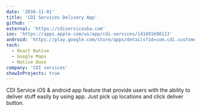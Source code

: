 ```yaml
---
date: '2016-11-01'
title: 'CDI Services Delivery App'
github: ''
external: 'https://cdiservicesba.com'
ios: 'https://apps.apple.com/us/app/cdi-services/id1491698113'
android: 'https://play.google.com/store/apps/details?id=com.cdi.customer.android'
tech:
  - React Native
  - Google Maps
  - Native Base
company: 'CDI services'
showInProjects: true
---
```


CDI Service iOS & android app feature that provide users with the ability to deliver stuff easily by using app. Just pick up locations and click deliver button.
